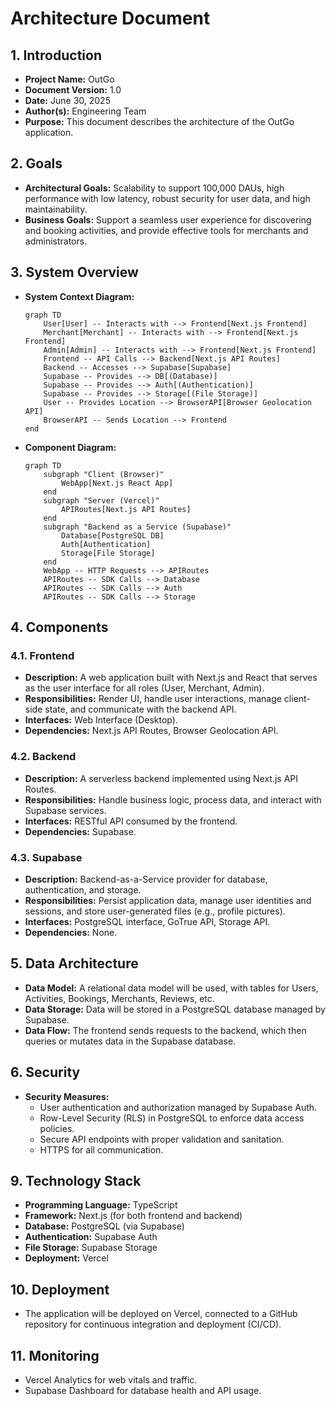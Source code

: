# Architecture Document

## 1. Introduction
*   **Project Name:** OutGo
*   **Document Version:** 1.0
*   **Date:** June 30, 2025
*   **Author(s):** Engineering Team
*   **Purpose:** This document describes the architecture of the OutGo application.

## 2. Goals
*   **Architectural Goals:** Scalability to support 100,000 DAUs, high performance with low latency, robust security for user data, and high maintainability.
*   **Business Goals:** Support a seamless user experience for discovering and booking activities, and provide effective tools for merchants and administrators.

## 3. System Overview
*   **System Context Diagram:**
    ```mermaid
    graph TD
        User[User] -- Interacts with --> Frontend[Next.js Frontend]
        Merchant[Merchant] -- Interacts with --> Frontend[Next.js Frontend]
        Admin[Admin] -- Interacts with --> Frontend[Next.js Frontend]
        Frontend -- API Calls --> Backend[Next.js API Routes]
        Backend -- Accesses --> Supabase[Supabase]
        Supabase -- Provides --> DB[(Database)]
        Supabase -- Provides --> Auth[(Authentication)]
        Supabase -- Provides --> Storage[(File Storage)]
        User -- Provides Location --> BrowserAPI[Browser Geolocation API]
        BrowserAPI -- Sends Location --> Frontend
    end
    ```
*   **Component Diagram:**
    ```mermaid
    graph TD
        subgraph "Client (Browser)"
            WebApp[Next.js React App]
        end
        subgraph "Server (Vercel)"
            APIRoutes[Next.js API Routes]
        end
        subgraph "Backend as a Service (Supabase)"
            Database[PostgreSQL DB]
            Auth[Authentication]
            Storage[File Storage]
        end
        WebApp -- HTTP Requests --> APIRoutes
        APIRoutes -- SDK Calls --> Database
        APIRoutes -- SDK Calls --> Auth
        APIRoutes -- SDK Calls --> Storage
    ```

## 4. Components
### 4.1. Frontend
*   **Description:** A web application built with Next.js and React that serves as the user interface for all roles (User, Merchant, Admin).
*   **Responsibilities:** Render UI, handle user interactions, manage client-side state, and communicate with the backend API.
*   **Interfaces:** Web Interface (Desktop).
*   **Dependencies:** Next.js API Routes, Browser Geolocation API.

### 4.2. Backend
*   **Description:** A serverless backend implemented using Next.js API Routes.
*   **Responsibilities:** Handle business logic, process data, and interact with Supabase services.
*   **Interfaces:** RESTful API consumed by the frontend.
*   **Dependencies:** Supabase.

### 4.3. Supabase
*   **Description:** Backend-as-a-Service provider for database, authentication, and storage.
*   **Responsibilities:** Persist application data, manage user identities and sessions, and store user-generated files (e.g., profile pictures).
*   **Interfaces:** PostgreSQL interface, GoTrue API, Storage API.
*   **Dependencies:** None.

## 5. Data Architecture
*   **Data Model:** A relational data model will be used, with tables for Users, Activities, Bookings, Merchants, Reviews, etc.
*   **Data Storage:** Data will be stored in a PostgreSQL database managed by Supabase.
*   **Data Flow:** The frontend sends requests to the backend, which then queries or mutates data in the Supabase database.

## 6. Security
*   **Security Measures:**
    *   User authentication and authorization managed by Supabase Auth.
    *   Row-Level Security (RLS) in PostgreSQL to enforce data access policies.
    *   Secure API endpoints with proper validation and sanitation.
    *   HTTPS for all communication.

## 9. Technology Stack
*   **Programming Language:** TypeScript
*   **Framework:** Next.js (for both frontend and backend)
*   **Database:** PostgreSQL (via Supabase)
*   **Authentication:** Supabase Auth
*   **File Storage:** Supabase Storage
*   **Deployment:** Vercel

## 10. Deployment
*   The application will be deployed on Vercel, connected to a GitHub repository for continuous integration and deployment (CI/CD).

## 11. Monitoring
*   Vercel Analytics for web vitals and traffic.
*   Supabase Dashboard for database health and API usage.
